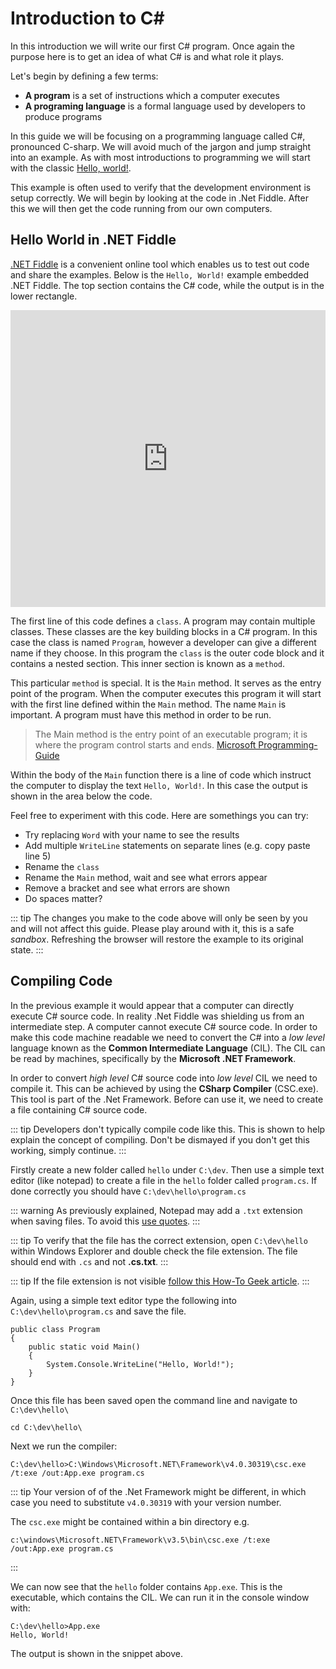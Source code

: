 # Introduction to C#

In this introduction we will write our first C# program. Once again the purpose here is to get an idea of what C# is and what role it plays.

Let's begin by defining a few terms:
* **A program** is a set of instructions which a computer executes
* **A programing language** is a formal language used by developers to produce programs

In this guide we will be focusing on a programming language called C#, pronounced C-sharp. We will avoid much of the jargon and jump straight into an example. As with most introductions to programming we will start with the classic [Hello, world!](https://stackoverflow.com/a/12785204/259477).

This example is often used to verify that the development environment is setup correctly. We will begin by looking at the code in .Net Fiddle. After this we will then get the code running from our own computers.

## Hello World in .NET Fiddle

[.NET Fiddle](https://dotnetfiddle.net) is a convenient online tool which enables us to test out code and share the examples. Below is the `Hello, World!` example embedded .NET Fiddle. The top section contains the C# code, while the output is in the lower rectangle.

<iframe width="100%" height="475" src="https://dotnetfiddle.net/Widget/aoUQho" frameborder="0"></iframe>

The first line of this code defines a `class`. A program may contain multiple classes. These classes are the key building blocks in a C# program. In this case the class is named `Program`, however a developer can give a different name if they choose. In this program the `class` is the outer code block and it contains a nested section. This inner section is known as a `method`.

This particular `method` is special. It is the `Main` method. It serves as the entry point of the program. When the computer executes this program it will start with the first line defined within the `Main` method. The name `Main` is important. A program must have this method in order to be run.

> The Main method is the entry point of an executable program; it is where the program control starts and ends. [Microsoft Programming-Guide](https://docs.microsoft.com/en-us/dotnet/csharp/programming-guide/main-and-command-args/)

Within the body of the `Main` function there is a line of code which instruct the computer to display the text `Hello, World!`. In this case the output is shown in the area below the code.

Feel free to experiment with this code. Here are somethings you can try:
* Try replacing `Word` with your name to see the results
* Add multiple `WriteLine` statements on separate lines (e.g. copy paste line 5)
* Rename the `class`
* Rename the `Main` method, wait and see what errors appear
* Remove a bracket and see what errors are shown
* Do spaces matter?

::: tip
The changes you make to the code above will only be seen by you and will not affect this guide. Please play around with it, this is a safe *sandbox*. Refreshing the browser will restore the example to its original state.
:::

## Compiling Code

In the previous example it would appear that a computer can directly execute C# source code. In reality .Net Fiddle was shielding us from an intermediate step. A computer cannot execute C# source code. In order to make this code machine readable we need to convert the C# into a _low level_ language known as the **Common Intermediate Language** (CIL). The CIL can be read by machines, specifically by the **Microsoft .NET Framework**.

In order to convert _high level_ C# source code into _low level_ CIL we need to compile it. This can be achieved by using the **CSharp Compiler** (CSC.exe). This tool is part of the .Net Framework. Before can use it, we need to create a file containing C# source code.

::: tip
Developers don't typically compile code like this. This is shown to help explain the concept of compiling. Don't be dismayed if you don't get this working, simply continue.
:::

Firstly create a new folder called `hello` under `C:\dev`. Then use a simple text editor (like notepad) to create a file in the `hello` folder called `program.cs`. If done correctly you should have `C:\dev\hello\program.cs`

::: warning
As previously explained, Notepad may add a `.txt` extension when saving files. To avoid this [use quotes](https://lifehacker.com/5883860/change-the-file-extension-of-any-file-through-windows-save-as-menu).
:::

::: tip
To verify that the file has the correct extension, open `C:\dev\hello` within Windows Explorer and double check the file extension. The file should end with `.cs` and not __.cs.txt__.
:::

::: tip
If the file extension is not visible [follow this How-To Geek article](https://www.howtogeek.com/205086/beginner-how-to-make-windows-show-file-extensions/).
:::

Again, using a simple text editor type the following into `C:\dev\hello\program.cs` and save the file.

```
public class Program
{
	public static void Main()
	{
		System.Console.WriteLine("Hello, World!");
	}
}
```

Once this file has been saved open the command line and navigate to `C:\dev\hello\`

```
cd C:\dev\hello\
```

Next we run the compiler:

```
C:\dev\hello>C:\Windows\Microsoft.NET\Framework\v4.0.30319\csc.exe /t:exe /out:App.exe program.cs
```

::: tip
Your version of of the .Net Framework might be different, in which case you need to substitute `v4.0.30319` with your version number.

The `csc.exe` might be contained within a bin directory e.g.

```
c:\windows\Microsoft.NET\Framework\v3.5\bin\csc.exe /t:exe /out:App.exe program.cs
```
:::

We can now see that the `hello` folder contains `App.exe`. This is the executable, which contains the CIL. We can run it in the console window with:

```
C:\dev\hello>App.exe
Hello, World!
```

The output is shown in the snippet above.










